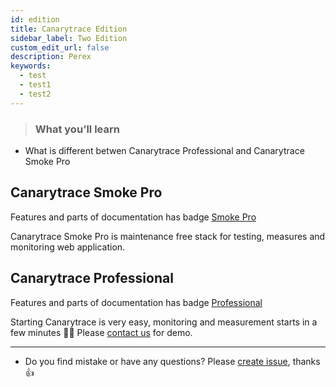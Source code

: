 ```yaml
---
id: edition
title: Canarytrace Edition
sidebar_label: Two Edition
custom_edit_url: false
description: Perex
keywords:
  - test
  - test1
  - test2
---
```


> ### What you’ll learn
- What is different betwen Canarytrace Professional and Canarytrace Smoke Pro


## Canarytrace Smoke Pro
Features and parts of documentation has badge <a href="/docs/why/edition#canarytrace-smoke-pro"><span class="canaryBadge">Smoke Pro</span></a>

Canarytrace Smoke Pro is maintenance free stack for testing, measures and monitoring web application.


## Canarytrace Professional 
Features and parts of documentation has badge <a href="/docs/why/edition#canarytrace-professional"><span class="canaryBadge">Professional</span></a>



Starting Canarytrace is very easy, monitoring and measurement starts in a few minutes 👏🏻 Please [contact us](/docs/support/contactus) for demo.

---

- Do you find mistake or have any questions? Please [create issue](https://github.com/canarytrace/documentation/issues/new/choose), thanks 👍